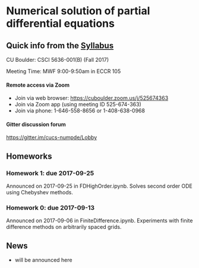 # Numerical solution of partial differential equations

## Quick info from the [Syllabus](Syllabus.md)

CU Boulder: CSCI 5636-001(B) (Fall 2017)

Meeting Time: MWF 9:00-9:50am in ECCR 105

#### Remote access via Zoom

* Join via web browser: https://cuboulder.zoom.us/j/525674363
* Join via Zoom app (using meeting ID 525-674-363)
* Join via phone: 1-646-558-8656 or 1-408-638-0968

#### Gitter discussion forum

https://gitter.im/cucs-numpde/Lobby

## Homeworks

### Homework 1: due 2017-09-25
Announced on 2017-09-25 in FDHighOrder.ipynb.  Solves second order ODE
using Chebyshev methods.

### Homework 0: due 2017-09-13
Announced on 2017-09-06 in FiniteDifference.ipynb.  Experiments with
finite difference methods on arbitrarily spaced grids.

## News

* will be announced here
